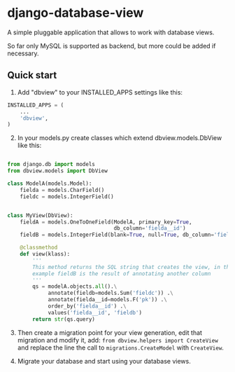 # django-database-view

A simple pluggable application that allows to work with database views.

So far only MySQL is supported as backend, but more could be added if necessary.

## Quick start

1. Add "dbview" to your INSTALLED_APPS settings like this:

```python
INSTALLED_APPS = (
    ...
    'dbview',
)

```


2. In your models.py create classes which extend dbview.models.DbView
like this:


```python

from django.db import models
from dbview.models import DbView

class ModelA(models.Model):
    fielda = models.CharField()
    fieldc = models.IntegerField()


class MyView(DbView):
    fieldA = models.OneToOneField(ModelA, primary_key=True,
                                  db_column='fielda__id')
    fieldB = models.IntegerField(blank=True, null=True, db_column='fieldb')

    @classmethod
    def view(klass):
        '''
        This method returns the SQL string that creates the view, in this
        example fieldB is the result of annotating another column
        '''
        qs = modelA.objects.all().\
             annotate(fieldb=models.Sum('fieldc')) .\
             annotate(fielda__id=models.F('pk')) .\
             order_by('fielda__id') .\
             values('fielda__id', 'fieldb')
        return str(qs.query)

```
3. Then create a migration point for your view generation, edit that migration
and modify it, add: `from dbview.helpers import CreateView` and replace the line
the call to `migrations.CreateModel` with `CreateView`.

4. Migrate your database and start using your database views.
